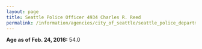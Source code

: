 ```yaml
---
layout: page
title: Seattle Police Officer 4934 Charles R. Reed
permalink: /information/agencies/city_of_seattle/seattle_police_department/copbook/4934/
---
```


**Age as of Feb. 24, 2016:** 54.0
